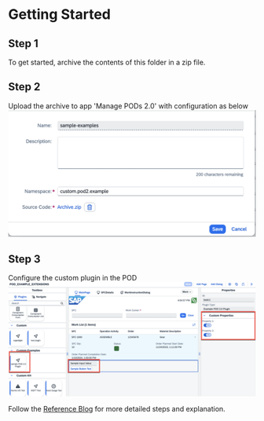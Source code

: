 # Getting Started

## Step 1
To get started, archive the contents of this folder in a zip file. 

## Step 2
Upload the archive to app 'Manage PODs 2.0' with configuration as below
![](../../bootcampdocs/assets/pod2/Extension%20Configuration.png)

## Step 3
Configure the custom plugin in the POD
![](../../bootcampdocs/assets/pod2/POD%20Configuration.png)



Follow the [Reference Blog](https://community.sap.com/t5/supply-chain-management-blog-posts-by-sap/building-a-custom-digital-manufacturing-pod-plugin-the-new-easy-way/ba-p/14161535)  for more detailed steps and explanation.
